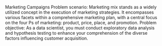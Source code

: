 Marketing Campaigns
Problem scenario:
Marketing mix stands as a widely utilized concept in the execution of marketing strategies. It encompasses various facets within a comprehensive marketing plan, with a central focus on the four Ps of marketing: product, price, place, and promotion.
Problem objective:
As a data scientist, you must conduct exploratory data analysis and hypothesis testing to enhance your comprehension of the diverse factors influencing customer acquisition.
